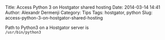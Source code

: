 Title: Access Python 3 on Hostgator shared hosting
Date: 2014-03-14 14:41
Author: Alexandr Dermenji
Category: Tips
Tags: hostgator, python
Slug: access-python-3-on-hostgator-shared-hosting

Path to Python3 on a Hostgator server is  
`/usr/bin/python3`
